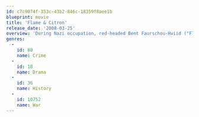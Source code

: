 ```yaml
---
id: c7c9074f-353c-43b2-846c-18359f8aee1b
blueprint: movie
title: 'Flame & Citron'
release_date: '2008-03-25'
overview: 'During Nazi occupation, red-headed Bent Faurschou-Hviid ("Flame") and Jørgen Haagen Schmith ("Citron"), assassins in the Danish resistance, take orders from Winther, who''s in direct contact with Allied leaders. One shoots, the other drives. Until 1944, they kill only Danes; then Winther gives orders to kill Germans. When a target tells Bent that Winther''s using them to settle private scores, doubt sets in, complicated by Bent''s relationship with the mysterious Kitty Selmer, who may be a double agent. Also, someone in their circle is a traitor. Can Bent and Jørgen kill an über-target, evade capture, and survive the war? And is this heroism, naiveté, or mere hatred?'
genres:
  -
    id: 80
    name: Crime
  -
    id: 18
    name: Drama
  -
    id: 36
    name: History
  -
    id: 10752
    name: War
---
```

